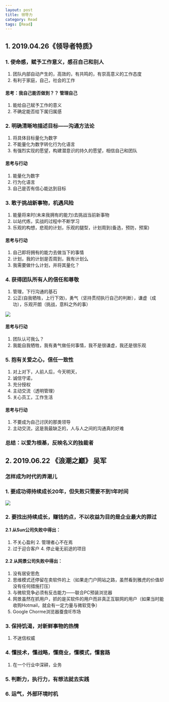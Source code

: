 ```yaml
---
layout: post
title: 领导力
category: Read
tags: [Read]
---
```



## 1. 2019.04.26《领导者特质》

### 1. 使命感，赋予工作意义，感召自己和别人
1. 团队内部自动产生的，高效的，有共鸣的，有崇高意义的工作态度
2. 有利于家庭，自己，社会的工作

#### 思考：我自己能否做到？？ 管理自己
1. 能给自己赋予工作的意义
2. 不确定能否给下属归属感

### 2. 明确清晰地描述目标——沟通方法论
1. 将具体目标量化为数字
2. 不能量化为数字转化行为化语言
3. 有强烈实现的愿望，构建潜意识的持久的愿望，相信自己和团队

#### 思考与行动
1. 能量化为数字
2. 行为化语言
3. 自己是否有信心能达到目标


### 3. 敢于挑战新事物，机遇风险
1. 能量将来时(未来我拥有的能力)去挑战当前新事物
2. 以站代练，实战的过程中不断学习
3. 乐观的构想，悲观的计划，乐观的腿型，计划周到(备选，预防，预案)

#### 思考与行动
1. 自己即将拥有的能力去做当下的事情
2. 计划，我的计划是否周到，我有计划么
3. 我需要做什么计划，并将其量化？


### 4. 获得团队所有人的信任和尊敬
1. 管理，下行沟通的基石
2. 公正(自我牺牲，上行下效)，勇气（坚持贯彻执行自己的判断），谦虚（成功），乐观开朗（挑战，意料之外的事）

![](![](https://raw.githubusercontent.com/rlq/image/master/leader/l1.png))
#### 思考与行动
1. 团队认可我么？
2. 我能自我牺牲，我有勇气做任何事情，我不是很谦虚，我还是很乐观

### 5. 抱有关爱之心，信任一致性
1. 对上对下，人前人后，今天明天，
2. 诚信守诺，
3. 充分授权
4. 主动交流（透明管理）
5. 关心员工，工作生活

#### 思考与行动
1. 不要成为自己讨厌的那类领导
2. 主动交流，这是我最缺乏的，人与人之间的沟通真的好难

### 总结：以爱为根基，反映名义的独裁者


## 2. 2019.06.22 《浪潮之巅》 吴军

### 怎样成为时代的弄潮儿

### 1. 要成功得持续成长20年，但失败只需要不到1年时间
![](![](https://raw.githubusercontent.com/rlq/image/master/leader/l2.png))

### 2. 要找出持续成长，赚钱的点，不以收益为目的是企业最大的罪过

#### 2.1 从Sun公司失败中得出：
1. 不关心盈利 2. 管理者心不在焉
3. 过于迎合客户  4. 停止毫无前途的项目

#### 2.2 从网景公司失败中得出：
1. 没有居安思危  
2. 思维模式还停留在卖软件的上（如果走门户网站之路，虽然看到雅虎的价值却没有任何措施打压）
3. 与微软竞争必须有反击能力——联合PC预装浏览器 
4. 网景虽然在抓用户，抓的是买软件的用户而非真正互联网的用户（如果当时能收购Hotmail，就会有一定力量与微软竞争）
5. Google Chorme浏览器蚕食IE市场

### 3. 保持饥渴，对新鲜事物的热情
1. 不迷信权威

### 4. 懂技术，懂战略，懂商业，懂模式，懂套路
1. 在一个行业中深耕，业务

### 5. 判断力，执行力，有想法就去实践

### 6. 运气，外部环境时机
